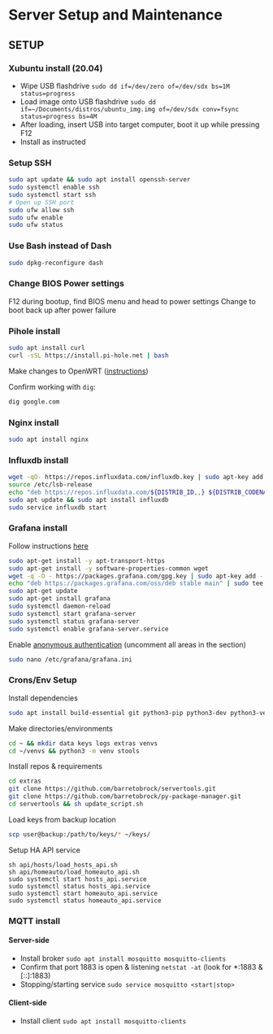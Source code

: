 # Server Setup and Maintenance

## SETUP

### Xubuntu install (20.04)
 - Wipe USB flashdrive
   `sudo dd if=/dev/zero of=/dev/sdx bs=1M status=progress`
 - Load image onto USB flashdrive
    `sudo dd if=~/Documents/distros/ubuntu_img.img of=/dev/sdx conv=fsync status=progress bs=4M`
 - After loading, insert USB into target computer, boot it up while pressing F12
 - Install as instructed

### Setup SSH
```bash
sudo apt update && sudo apt install openssh-server
sudo systemctl enable ssh
sudo systemctl start ssh
# Open up SSH port
sudo ufw allow ssh
sudo ufw enable
sudo ufw status
```
### Use Bash instead of Dash
```bash
sudo dpkg-reconfigure dash
```
### Change BIOS Power settings
F12 during bootup, find BIOS menu and head to power settings
Change to boot back up after power failure

### Pihole install
```bash
sudo apt install curl
curl -sSL https://install.pi-hole.net | bash
```
Make changes to OpenWRT ([instructions](https://www.reddit.com/r/pihole/comments/av1qd4/setting_up_pihole_on_openwrt/))

Confirm working with `dig`:
```bash
dig google.com
```

### Nginx install
```bash
sudo apt install nginx
```

### Influxdb install
```bash
wget -qO- https://repos.influxdata.com/influxdb.key | sudo apt-key add -
source /etc/lsb-release
echo "deb https://repos.influxdata.com/${DISTRIB_ID,,} ${DISTRIB_CODENAME} stable" | sudo tee /etc/apt/sources.list.d/influxdb.list
sudo apt update && sudo apt install influxdb
sudo service influxdb start
```
### Grafana install
Follow instructions [here](https://grafana.com/docs/grafana/latest/installation/)
```bash
sudo apt-get install -y apt-transport-https
sudo apt-get install -y software-properties-common wget
wget -q -O - https://packages.grafana.com/gpg.key | sudo apt-key add -
echo "deb https://packages.grafana.com/oss/deb stable main" | sudo tee -a /etc/apt/sources.list.d/grafana.list
sudo apt-get update
sudo apt-get install grafana
sudo systemctl daemon-reload
sudo systemctl start grafana-server
sudo systemctl status grafana-server
sudo systemctl enable grafana-server.service
```
Enable [anonymous authentication](https://grafana.com/docs/grafana/latest/auth/overview/#anonymous-authentication) (uncomment all areas in the section)
```bash
sudo nano /etc/grafana/grafana.ini
```

### Crons/Env Setup
Install dependencies
```bash
sudo apt install build-essential git python3-pip python3-dev python3-venv python3-pandas chromium-chromedriver
```

Make directories/environments
```bash
cd ~ && mkdir data keys logs extras venvs
cd ~/venvs && python3 -m venv stools
```
Install repos & requirements
```bash
cd extras
git clone https://github.com/barretobrock/servertools.git
git clone https://github.com/barretobrock/py-package-manager.git
cd servertools && sh update_script.sh
```
Load keys from backup location
```bash
scp user@backup:/path/to/keys/* ~/keys/
```
Setup HA API service
```
sh api/hosts/load_hosts_api.sh
sh api/homeauto/load_homeauto_api.sh
sudo systemctl start hosts_api.service
sudo systemctl status hosts_api.service
sudo systemctl start homeauto_api.service
sudo systemctl status homeauto_api.service
```


### MQTT install
#### Server-side
 - Install broker
    `sudo apt install mosquitto mosquitto-clients`
 - Confirm that port 1883 is open & listening
    `netstat -at`
    (look for *:1883 & [::]:1883)
 - Stopping/starting service
    `sudo service mosquitto <start|stop>`
#### Client-side
 - Install client
    `sudo apt install mosquitto-clients`
